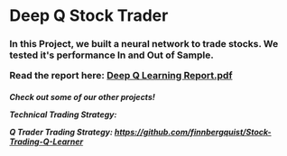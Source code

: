 

<h1> Deep Q Stock Trader </h1>

<h3> In this Project, we built a neural network to trade stocks. We tested it's performance In and Out of Sample.
  
 Read the report here: [Deep Q Learning Report.pdf](https://github.com/ebwknight/DeepQTrader/files/9492179/Deep.Q.Learning.Report.pdf)

 </h3>
 
<h5>
Check out some of our other projects!

Technical Trading Strategy: 

Q Trader Trading Strategy: https://github.com/finnbergquist/Stock-Trading-Q-Learner

</h5>



